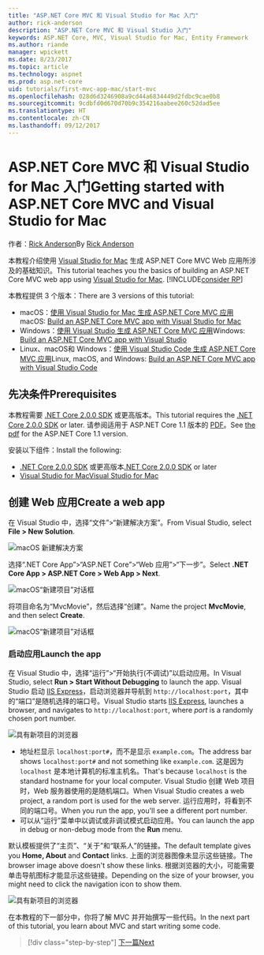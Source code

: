 ```yaml
---
title: "ASP.NET Core MVC 和 Visual Studio for Mac 入门"
author: rick-anderson
description: "ASP.NET Core MVC 和 Visual Studio 入门"
keywords: ASP.NET Core, MVC, Visual Studio for Mac, Entity Framework
ms.author: riande
manager: wpickett
ms.date: 8/23/2017
ms.topic: article
ms.technology: aspnet
ms.prod: asp.net-core
uid: tutorials/first-mvc-app-mac/start-mvc
ms.openlocfilehash: 028d6d3246908a9cd44a6834449d2fdbc9cae0b8
ms.sourcegitcommit: 9cdbfd0d670d70b9c354216aabee260c52dad5ee
ms.translationtype: HT
ms.contentlocale: zh-CN
ms.lasthandoff: 09/12/2017
---
```

# <a name="getting-started-with-aspnet-core-mvc-and-visual-studio-for-mac"></a><span data-ttu-id="bfb0c-104">ASP.NET Core MVC 和 Visual Studio for Mac 入门</span><span class="sxs-lookup"><span data-stu-id="bfb0c-104">Getting started with ASP.NET Core MVC and Visual Studio for Mac</span></span>

<span data-ttu-id="bfb0c-105">作者：[Rick Anderson](https://twitter.com/RickAndMSFT)</span><span class="sxs-lookup"><span data-stu-id="bfb0c-105">By [Rick Anderson](https://twitter.com/RickAndMSFT)</span></span>

<span data-ttu-id="bfb0c-106">本教程介绍使用 [Visual Studio for Mac](https://www.visualstudio.com/vs/visual-studio-mac/) 生成 ASP.NET Core MVC Web 应用所涉及的基础知识。</span><span class="sxs-lookup"><span data-stu-id="bfb0c-106">This tutorial teaches you the basics of building an ASP.NET Core MVC web app using [Visual Studio for Mac](https://www.visualstudio.com/vs/visual-studio-mac/).</span></span> [!INCLUDE[consider RP](../../includes/razor.md)]

<span data-ttu-id="bfb0c-107">本教程提供 3 个版本：</span><span class="sxs-lookup"><span data-stu-id="bfb0c-107">There are 3 versions of this tutorial:</span></span>

* <span data-ttu-id="bfb0c-108">macOS：[使用 Visual Studio for Mac 生成 ASP.NET Core MVC 应用](xref:tutorials/first-mvc-app-mac/start-mvc)</span><span class="sxs-lookup"><span data-stu-id="bfb0c-108">macOS: [Build an ASP.NET Core MVC app with Visual Studio for Mac](xref:tutorials/first-mvc-app-mac/start-mvc)</span></span>
* <span data-ttu-id="bfb0c-109">Windows：[使用 Visual Studio 生成 ASP.NET Core MVC 应用](xref:tutorials/first-mvc-app/start-mvc)</span><span class="sxs-lookup"><span data-stu-id="bfb0c-109">Windows: [Build an ASP.NET Core MVC app with Visual Studio](xref:tutorials/first-mvc-app/start-mvc)</span></span>
* <span data-ttu-id="bfb0c-110">Linux、macOS和 Windows：[使用 Visual Studio Code 生成 ASP.NET Core MVC 应用](xref:tutorials/first-mvc-app-xplat/start-mvc)</span><span class="sxs-lookup"><span data-stu-id="bfb0c-110">Linux, macOS, and Windows: [Build an ASP.NET Core MVC app with Visual Studio Code](xref:tutorials/first-mvc-app-xplat/start-mvc)</span></span>

## <a name="prerequisites"></a><span data-ttu-id="bfb0c-111">先决条件</span><span class="sxs-lookup"><span data-stu-id="bfb0c-111">Prerequisites</span></span>

<span data-ttu-id="bfb0c-112">本教程需要 [.NET Core 2.0.0 SDK](https://www.microsoft.com/net/core) 或更高版本。</span><span class="sxs-lookup"><span data-stu-id="bfb0c-112">This tutorial requires the [.NET Core 2.0.0 SDK](https://www.microsoft.com/net/core) or later.</span></span> <span data-ttu-id="bfb0c-113">请参阅适用于 ASP.NET Core 1.1 版本的 [PDF](https://github.com/aspnet/Docs/blob/master/aspnetcore/tutorials/first-mvc-app-mac/start-mvc/8-23-17.pdf)。</span><span class="sxs-lookup"><span data-stu-id="bfb0c-113">See [the pdf](https://github.com/aspnet/Docs/blob/master/aspnetcore/tutorials/first-mvc-app-mac/start-mvc/8-23-17.pdf) for the ASP.NET Core 1.1 version.</span></span>

<span data-ttu-id="bfb0c-114">安装以下组件：</span><span class="sxs-lookup"><span data-stu-id="bfb0c-114">Install the following:</span></span>

- <span data-ttu-id="bfb0c-115">[.NET Core 2.0.0 SDK](https://www.microsoft.com/net/core) 或更高版本</span><span class="sxs-lookup"><span data-stu-id="bfb0c-115">[.NET Core 2.0.0 SDK](https://www.microsoft.com/net/core) or later</span></span>
- [<span data-ttu-id="bfb0c-116">Visual Studio for Mac</span><span class="sxs-lookup"><span data-stu-id="bfb0c-116">Visual Studio for Mac</span></span>](https://www.visualstudio.com/vs/visual-studio-mac/)

## <a name="create-a-web-app"></a><span data-ttu-id="bfb0c-117">创建 Web 应用</span><span class="sxs-lookup"><span data-stu-id="bfb0c-117">Create a web app</span></span>

<span data-ttu-id="bfb0c-118">在 Visual Studio 中，选择“文件”>“新建解决方案”。</span><span class="sxs-lookup"><span data-stu-id="bfb0c-118">From Visual Studio, select **File > New Solution**.</span></span>

![macOS 新建解决方案](../first-web-api-mac/_static/sln.png)

<span data-ttu-id="bfb0c-120">选择“.NET Core App”>“ASP.NET Core”>“Web 应用”>“下一步”。</span><span class="sxs-lookup"><span data-stu-id="bfb0c-120">Select **.NET Core App >  ASP.NET Core > Web App > Next**.</span></span>

![macOS“新建项目”对话框](start-mvc/1.png)

<span data-ttu-id="bfb0c-122">将项目命名为“MvcMovie”，然后选择“创建”。</span><span class="sxs-lookup"><span data-stu-id="bfb0c-122">Name the project **MvcMovie**, and then select **Create**.</span></span>

![macOS“新建项目”对话框](start-mvc/2.png)

### <a name="launch-the-app"></a><span data-ttu-id="bfb0c-124">启动应用</span><span class="sxs-lookup"><span data-stu-id="bfb0c-124">Launch the app</span></span>

<span data-ttu-id="bfb0c-125">在 Visual Studio 中，选择“运行”>“开始执行(不调试)”以启动应用。</span><span class="sxs-lookup"><span data-stu-id="bfb0c-125">In Visual Studio, select **Run > Start Without Debugging** to launch the app.</span></span> <span data-ttu-id="bfb0c-126">Visual Studio 启动 [IIS Express](https://docs.microsoft.com/iis/extensions/introduction-to-iis-express/iis-express-overview)，启动浏览器并导航到 `http://localhost:port`，其中的“端口”是随机选择的端口号。</span><span class="sxs-lookup"><span data-stu-id="bfb0c-126">Visual Studio starts [IIS Express](https://docs.microsoft.com/iis/extensions/introduction-to-iis-express/iis-express-overview), launches a browser, and navigates to `http://localhost:port`, where *port* is a randomly chosen port number.</span></span>

![具有新项目的浏览器](start-mvc/b1.png)

* <span data-ttu-id="bfb0c-128">地址栏显示 `localhost:port#`，而不是显示 `example.com`。</span><span class="sxs-lookup"><span data-stu-id="bfb0c-128">The address bar shows `localhost:port#` and not something like `example.com`.</span></span> <span data-ttu-id="bfb0c-129">这是因为 `localhost` 是本地计算机的标准主机名。</span><span class="sxs-lookup"><span data-stu-id="bfb0c-129">That's because `localhost` is the standard hostname for your local computer.</span></span> <span data-ttu-id="bfb0c-130">Visual Studio 创建 Web 项目时，Web 服务器使用的是随机端口。</span><span class="sxs-lookup"><span data-stu-id="bfb0c-130">When Visual Studio creates a web project, a random port is used for the web server.</span></span> <span data-ttu-id="bfb0c-131">运行应用时，将看到不同的端口号。</span><span class="sxs-lookup"><span data-stu-id="bfb0c-131">When you run the app, you'll see a different port number.</span></span>
* <span data-ttu-id="bfb0c-132">可以从“运行”菜单中以调试或非调试模式启动应用。</span><span class="sxs-lookup"><span data-stu-id="bfb0c-132">You can launch the app in debug or non-debug mode from the **Run** menu.</span></span>

<span data-ttu-id="bfb0c-133">默认模板提供了“主页”、“关于”和“联系人”的链接。</span><span class="sxs-lookup"><span data-stu-id="bfb0c-133">The default template gives you **Home, About** and **Contact** links.</span></span> <span data-ttu-id="bfb0c-134">上面的浏览器图像未显示这些链接。</span><span class="sxs-lookup"><span data-stu-id="bfb0c-134">The browser image above doesn't show these links.</span></span> <span data-ttu-id="bfb0c-135">根据浏览器的大小，可能需要单击导航图标才能显示这些链接。</span><span class="sxs-lookup"><span data-stu-id="bfb0c-135">Depending on the size of your browser, you might need to click the navigation icon to show them.</span></span>

![具有新项目的浏览器](start-mvc/b2.png)

<span data-ttu-id="bfb0c-137">在本教程的下一部分中，你将了解 MVC 并开始撰写一些代码。</span><span class="sxs-lookup"><span data-stu-id="bfb0c-137">In the next part of this tutorial, you learn about MVC and start writing some code.</span></span>

>[!div class="step-by-step"]
[<span data-ttu-id="bfb0c-138">下一篇</span><span class="sxs-lookup"><span data-stu-id="bfb0c-138">Next</span></span>](adding-controller.md)  
